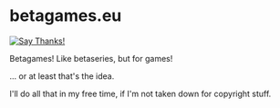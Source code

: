 # betagames.eu

[![Say Thanks!](https://img.shields.io/badge/Say%20Thanks-!-1EAEDB.svg)](https://saythanks.io/to/sejour-a)

Betagames! Like betaseries, but for games!

... or at least that's the idea.

I'll do all that in my free time, if I'm not taken down for copyright stuff.

